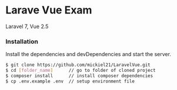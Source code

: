 # Larave Vue Exam

 Laravel 7, Vue 2.5

### Installation
Install the dependencies and devDependencies and start the server.
```sh
$ git clone https://github.com/mickiel21/LaravelVue.git
$ cd [folder_name]      // go to folder of cloned project
$ composer install      // install composer dependencies
$ cp .env.example .env  // setup environment file
```
